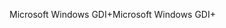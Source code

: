 <span data-ttu-id="3349d-101">Microsoft Windows GDI+</span><span class="sxs-lookup"><span data-stu-id="3349d-101">Microsoft Windows GDI+</span></span>